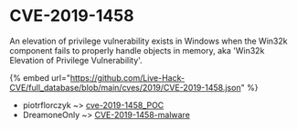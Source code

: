 # CVE-2019-1458

An elevation of privilege vulnerability exists in Windows when the Win32k component fails to properly handle objects in memory, aka 'Win32k Elevation of Privilege Vulnerability'.

{% embed url="https://github.com/Live-Hack-CVE/full_database/blob/main/cves/2019/CVE-2019-1458.json" %}


* piotrflorczyk ~> [cve-2019-1458_POC](https://www.alice-snow.ru/2019/database/cve-2019-1458/cve-2019-1458_poc-piotrflorczyk)
* DreamoneOnly ~> [CVE-2019-1458-malware](https://www.alice-snow.ru/2019/database/cve-2019-1458/cve-2019-1458-malware-dreamoneonly)